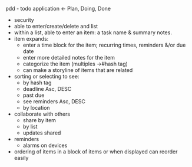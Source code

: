 pdd - todo application  <- Plan, Doing, Done

- security
- able to enter/create/delete and list
- within a list, able to enter an item: a task name & summary notes.
- item expands:
    - enter a time block for the item; recurring times, reminders &/or due date
    - enter more detailed notes for the item
    - categorize the item  (multiples ->#hash tag)
    - can make a storyline of items that are related
- sorting or selecting to see:
    - by hash tag
    - deadline Asc, DESC
    - past due
    - see reminders Asc, DESC
    - by location
- collaborate with others
    - share by item
    - by list
    - updates shared
- reminders
    - alarms on devices
- ordering of items in a block of items or when displayed
    can reorder easily
